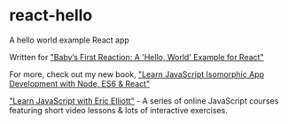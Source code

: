 # react-hello

A hello world example React app

Written for ["Baby’s First Reaction: A 'Hello, World' Example for React"](https://medium.com/javascript-scene/baby-s-first-reaction-2103348eccdd)

For more, check out my new book, ["Learn JavaScript Isomorphic App Development with Node, ES6 & React"](https://leanpub.com/learn-javascript-react-nodejs-es6/)

["Learn JavaScript with Eric Elliott"](https://ericelliottjs.com) - A series of online JavaScript courses featuring short video lessons & lots of interactive exercises.
